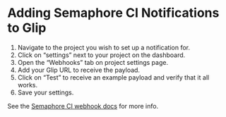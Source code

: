 Adding Semaphore CI Notifications to Glip
=========================================

1. Navigate to the project you wish to set up a notification for.
1. Click on “settings” next to your project on the dashboard.
1. Open the “Webhooks” tab on project settings page.
1. Add your Glip URL to receive the payload.
1. Click on “Test” to receive an example payload and verify that it all works.
1. Save your settings.

See the [Semaphore CI webhook docs](https://semaphoreci.com/docs/post-build-webhooks.html) for more info.
